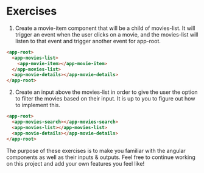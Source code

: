 # Exercises

1. Create a movie-item component that will be a child of movies-list. It will trigger an event when the user clicks on a movie, and the movies-list will listen to that event and trigger another event for app-root.

```html
<app-root>
  <app-movies-list>
    <app-movie-item></app-movie-item>
  </app-movies-list>
  <app-movie-details></app-movie-details>
</app-root>
```

2. Create an input above the movies-list in order to give the user the option to filter the movies based on their input. It is up to you to figure out how to implement this.

```html
<app-root>
  <app-movies-search></app-movies-search>
  <app-movies-list></app-movies-list>
  <app-movie-details></app-movie-details>
</app-root>
```

The purpose of these exercises is to make you familiar with the angular components as well as their inputs & outputs. Feel free to continue working on this project and add your own features you feel like!
